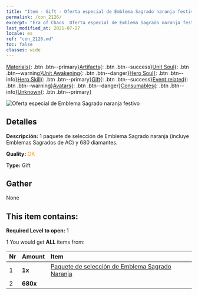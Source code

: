 ```yaml
---
title: "Item - Gift - Oferta especial de Emblema Sagrado naranja festivo"
permalink: /con_2126/
excerpt: "Era of Chaos  Oferta especial de Emblema Sagrado naranja festivo"
last_modified_at: 2021-07-27
locale: es
ref: "con_2126.md"
toc: false
classes: wide
---
```

 [Materials](/ItemsES/){: .btn .btn--primary}[Artifacts](/ItemsES/Artifacts/){: .btn .btn--success}[Unit Soul](/ItemsES/UnitSoul/){: .btn .btn--warning}[Unit Awakening](/ItemsES/UnitAwakening/){: .btn .btn--danger}[Hero Soul](/ItemsES/HeroSoul/){: .btn .btn--info}[Hero Skill](/ItemsES/HeroSkill/){: .btn .btn--primary}[Gift](/ItemsES/Gift/){: .btn .btn--success}[Event related](/ItemsES/Events/){: .btn .btn--warning}[Avatars](/ItemsES/Avatars/){: .btn .btn--danger}[Consumables](/ItemsES/Consumables/){: .btn .btn--info}[Unknown](/ItemsES/Unknown/){: .btn .btn--primary}

 ![Oferta especial de Emblema Sagrado naranja festivo](/images/t/i_907416.png)

## Detalles
 **Descripción:** 1 paquete de selección de Emblema Sagrado naranja (incluye Emblemas Sagrados de AC) y 680 diamantes.

 **Quality:** <span style="color: #FF8C00">OK</span>

 **Type:** Gift

## Gather

  None

## This item contains:

 **Required Level to open:** 1

 1 You would get **ALL** items  from:

  | Nr | Amount |     Item    |
  |:---|:-------|:------------|
  | 1 |  **1x** | [Paquete de selección de Emblema Sagrado Naranja](/ItemsES/con_1943/) |  | 
  | 2 |  **680x** | <i class="fas fa-gem"/> |  | 
